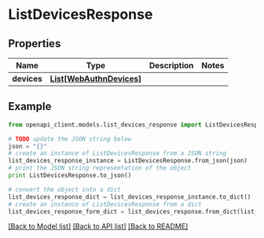 # ListDevicesResponse


## Properties
Name | Type | Description | Notes
------------ | ------------- | ------------- | -------------
**devices** | [**List[WebAuthnDevices]**](WebAuthnDevices.md) |  | 

## Example

```python
from openapi_client.models.list_devices_response import ListDevicesResponse

# TODO update the JSON string below
json = "{}"
# create an instance of ListDevicesResponse from a JSON string
list_devices_response_instance = ListDevicesResponse.from_json(json)
# print the JSON string representation of the object
print ListDevicesResponse.to_json()

# convert the object into a dict
list_devices_response_dict = list_devices_response_instance.to_dict()
# create an instance of ListDevicesResponse from a dict
list_devices_response_form_dict = list_devices_response.from_dict(list_devices_response_dict)
```
[[Back to Model list]](../README.md#documentation-for-models) [[Back to API list]](../README.md#documentation-for-api-endpoints) [[Back to README]](../README.md)


